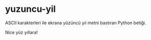 # yuzuncu-yil
ASCII karakterleri ile ekrana yüzüncü yıl metni bastıran Python betiği.

Nice yüz yıllara!
